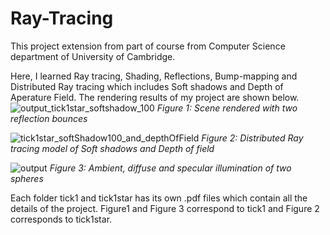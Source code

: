 # Ray-Tracing
This project extension from part of course from Computer Science department of University of Cambridge.

Here, I learned Ray tracing, Shading, Reflections, Bump-mapping and Distributed Ray tracing which includes Soft shadows and Depth of Aperature Field. The rendering results of my project are shown below.
![output_tick1star_softshadow_100](https://user-images.githubusercontent.com/72799142/176660268-2b4d221c-4c92-4557-a521-3d055dbc5762.png)
*Figure 1: Scene rendered with two reflection bounces*

![tick1star_softShadow100_and_depthOfField](https://user-images.githubusercontent.com/72799142/176660227-8aff230b-300a-430d-b83d-96c3773c1d54.png)
*Figure 2: Distributed Ray tracing model of Soft shadows and Depth of field*

![output](https://user-images.githubusercontent.com/72799142/176660284-07dd66e8-7e51-4d05-9216-52f417a06faf.png)
*Figure 3: Ambient, diffuse and specular illumination of two spheres*

Each folder tick1 and tick1star has its own .pdf files which contain all the details of the project. Figure1 and Figure 3 correspond to tick1 and Figure 2 corresponds to tick1star.
